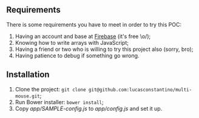 
## Requirements

There is some requirements you have to meet in order to try this POC:

1. Having an account and base at [Firebase](https://www.firebase.com/) (it's free \o/);
2. Knowing how to write arrays with JavaScript;
3. Having a friend or two who is willing to try this project also (sorry, bro);
4. Having patience to debug if something go wrong.


## Installation

1. Clone the project: `git clone git@github.com:lucasconstantino/multi-mouse.git`;
2. Run Bower installer: `bower install`;
3. Copy *app/SAMPLE-config.js* to *app/config.js* and set it up.
